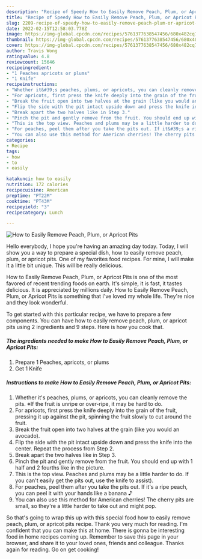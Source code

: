 ```yaml
---
description: "Recipe of Speedy How to Easily Remove Peach, Plum, or Apricot Pits"
title: "Recipe of Speedy How to Easily Remove Peach, Plum, or Apricot Pits"
slug: 2209-recipe-of-speedy-how-to-easily-remove-peach-plum-or-apricot-pits
date: 2022-02-15T12:58:03.778Z
image: https://img-global.cpcdn.com/recipes/5761377638547456/680x482cq70/how-to-easily-remove-peach-plum-or-apricot-pits-recipe-main-photo.jpg
thumbnail: https://img-global.cpcdn.com/recipes/5761377638547456/680x482cq70/how-to-easily-remove-peach-plum-or-apricot-pits-recipe-main-photo.jpg
cover: https://img-global.cpcdn.com/recipes/5761377638547456/680x482cq70/how-to-easily-remove-peach-plum-or-apricot-pits-recipe-main-photo.jpg
author: Travis Wong
ratingvalue: 4.8
reviewcount: 15646
recipeingredient:
- "1 Peaches apricots or plums"
- "1 Knife"
recipeinstructions:
- "Whether it&#39;s peaches, plums, or apricots, you can cleanly remove the pits. ※If the fruit is unripe or over-ripe, it may be hard to do."
- "For apricots, first press the knife deeply into the grain of the fruit, pressing it up against the pit, spinning the fruit slowly to cut around the fruit."
- "Break the fruit open into two halves at the grain (like you would an avocado)."
- "Flip the side with the pit intact upside down and press the knife into the center. Repeat the process from Step 2."
- "Break apart the two halves like in Step 3."
- "Pinch the pit and gently remove from the fruit. You should end up with 1 half and 2 fourths like in the picture."
- "This is the top view. Peaches and plums may be a little harder to do. If you can&#39;t easily get the pits out, use the knife to assist)."
- "For peaches, peel them after you take the pits out. If it&#39;s a ripe peach, you can peel it with your hands like a banana ♪"
- "You can also use this method for American cherries! The cherry pits are small, so they&#39;re a little harder to take out and might pop."
categories:
- Recipe
tags:
- how
- to
- easily

katakunci: how to easily 
nutrition: 172 calories
recipecuisine: American
preptime: "PT22M"
cooktime: "PT43M"
recipeyield: "3"
recipecategory: Lunch

---
```



![How to Easily Remove Peach, Plum, or Apricot Pits](https://img-global.cpcdn.com/recipes/5761377638547456/680x482cq70/how-to-easily-remove-peach-plum-or-apricot-pits-recipe-main-photo.jpg)

Hello everybody, I hope you're having an amazing day today. Today, I will show you a way to prepare a special dish, how to easily remove peach, plum, or apricot pits. One of my favorites food recipes. For mine, I will make it a little bit unique. This will be really delicious.



How to Easily Remove Peach, Plum, or Apricot Pits is one of the most favored of recent trending foods on earth. It's simple, it is fast, it tastes delicious. It is appreciated by millions daily. How to Easily Remove Peach, Plum, or Apricot Pits is something that I've loved my whole life. They're nice and they look wonderful.


To get started with this particular recipe, we have to prepare a few components. You can have how to easily remove peach, plum, or apricot pits using 2 ingredients and 9 steps. Here is how you cook that.

<!--inarticleads1-->

##### The ingredients needed to make How to Easily Remove Peach, Plum, or Apricot Pits:

1. Prepare 1 Peaches, apricots, or plums
1. Get 1 Knife




<!--inarticleads2-->

##### Instructions to make How to Easily Remove Peach, Plum, or Apricot Pits:

1. Whether it&#39;s peaches, plums, or apricots, you can cleanly remove the pits. ※If the fruit is unripe or over-ripe, it may be hard to do.
1. For apricots, first press the knife deeply into the grain of the fruit, pressing it up against the pit, spinning the fruit slowly to cut around the fruit.
1. Break the fruit open into two halves at the grain (like you would an avocado).
1. Flip the side with the pit intact upside down and press the knife into the center. Repeat the process from Step 2.
1. Break apart the two halves like in Step 3.
1. Pinch the pit and gently remove from the fruit. You should end up with 1 half and 2 fourths like in the picture.
1. This is the top view. Peaches and plums may be a little harder to do. If you can&#39;t easily get the pits out, use the knife to assist).
1. For peaches, peel them after you take the pits out. If it&#39;s a ripe peach, you can peel it with your hands like a banana ♪
1. You can also use this method for American cherries! The cherry pits are small, so they&#39;re a little harder to take out and might pop.




So that's going to wrap this up with this special food how to easily remove peach, plum, or apricot pits recipe. Thank you very much for reading. I'm confident that you can make this at home. There is gonna be interesting food in home recipes coming up. Remember to save this page in your browser, and share it to your loved ones, friends and colleague. Thanks again for reading. Go on get cooking!
